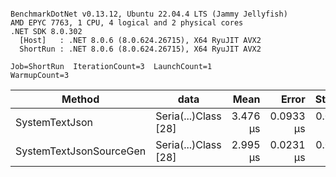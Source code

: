 ```

BenchmarkDotNet v0.13.12, Ubuntu 22.04.4 LTS (Jammy Jellyfish)
AMD EPYC 7763, 1 CPU, 4 logical and 2 physical cores
.NET SDK 8.0.302
  [Host]   : .NET 8.0.6 (8.0.624.26715), X64 RyuJIT AVX2
  ShortRun : .NET 8.0.6 (8.0.624.26715), X64 RyuJIT AVX2

Job=ShortRun  IterationCount=3  LaunchCount=1  
WarmupCount=3  

```
| Method                  | data                 | Mean     | Error     | StdDev    | Min      | Max      | Gen0   | Allocated |
|------------------------ |--------------------- |---------:|----------:|----------:|---------:|---------:|-------:|----------:|
| SystemTextJson          | Seria(...)Class [28] | 3.476 μs | 0.0933 μs | 0.0051 μs | 3.472 μs | 3.482 μs | 0.0229 |   2.07 KB |
| SystemTextJsonSourceGen | Seria(...)Class [28] | 2.995 μs | 0.0231 μs | 0.0013 μs | 2.995 μs | 2.997 μs | 0.0267 |    2.2 KB |
